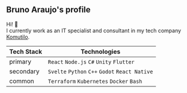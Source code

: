 ## Bruno Araujo's profile
Hi! 👋  
I currently work as an IT specialist and consultant in my tech company [Komutilo](https://github.com/komutilo).  

Tech Stack|Technologies|
-|-|
primary|`React` `Node.js` `C#`  `Unity` `Flutter`
secondary|`Svelte` `Python` `C++` `Godot` `React Native`
common|`Terraform` `Kubernetes` `Docker` `Bash`
